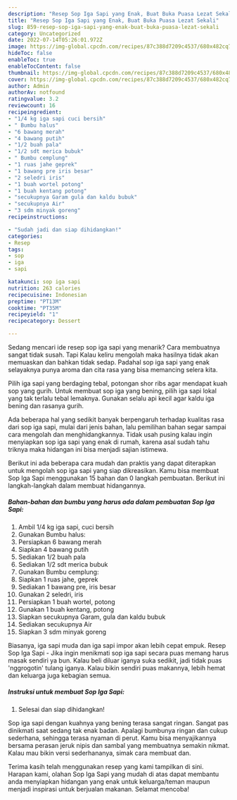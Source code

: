 ```yaml
---
description: "Resep Sop Iga Sapi yang Enak, Buat Buka Puasa Lezat Sekali"
title: "Resep Sop Iga Sapi yang Enak, Buat Buka Puasa Lezat Sekali"
slug: 859-resep-sop-iga-sapi-yang-enak-buat-buka-puasa-lezat-sekali
category: Uncategorized
date: 2022-07-14T05:26:01.972Z
image: https://img-global.cpcdn.com/recipes/87c388d7209c4537/680x482cq70/sop-iga-sapi-foto-resep-utama.jpg
hideToc: false
enableToc: true
enableTocContent: false
thumbnail: https://img-global.cpcdn.com/recipes/87c388d7209c4537/680x482cq70/sop-iga-sapi-foto-resep-utama.jpg
cover: https://img-global.cpcdn.com/recipes/87c388d7209c4537/680x482cq70/sop-iga-sapi-foto-resep-utama.jpg
author: Admin
authorAv: notfound
ratingvalue: 3.2
reviewcount: 16
recipeingredient:
- "1/4 kg iga sapi cuci bersih"
- " Bumbu halus"
- "6 bawang merah"
- "4 bawang putih"
- "1/2 buah pala"
- "1/2 sdt merica bubuk"
- " Bumbu cemplung"
- "1 ruas jahe geprek"
- "1 bawang pre iris besar"
- "2 seledri iris"
- "1 buah wortel potong"
- "1 buah kentang potong"
- "secukupnya Garam gula dan kaldu bubuk"
- "secukupnya Air"
- "3 sdm minyak goreng"
recipeinstructions:

- "Sudah jadi dan siap dihidangkan!"
categories:
- Resep
tags:
- sop
- iga
- sapi

katakunci: sop iga sapi 
nutrition: 263 calories
recipecuisine: Indonesian
preptime: "PT13M"
cooktime: "PT35M"
recipeyield: "1"
recipecategory: Dessert

---
```



Sedang mencari ide resep sop iga sapi yang menarik? Cara membuatnya sangat tidak susah. Tapi Kalau keliru mengolah maka hasilnya tidak akan memuaskan dan bahkan tidak sedap. Padahal sop iga sapi yang enak selayaknya punya aroma dan cita rasa yang bisa memancing selera kita.


Pilih iga sapi yang berdaging tebal, potongan shor ribs agar mendapat kuah sop yang gurih. Untuk membuat sop iga yang bening, pilih iga sapi lokal yang tak terlalu tebal lemaknya. Gunakan selalu api kecil agar kaldu iga bening dan rasanya gurih.

Ada beberapa hal yang sedikit banyak berpengaruh terhadap kualitas rasa dari sop iga sapi, mulai dari jenis bahan, lalu pemilihan bahan segar sampai cara mengolah dan menghidangkannya. Tidak usah pusing kalau ingin menyiapkan sop iga sapi yang enak di rumah, karena asal sudah tahu triknya maka hidangan ini bisa menjadi sajian istimewa.


Berikut ini ada beberapa cara mudah dan praktis yang dapat diterapkan untuk mengolah sop iga sapi yang siap dikreasikan. Kamu bisa membuat Sop Iga Sapi menggunakan 15 bahan dan 0 langkah pembuatan. Berikut ini langkah-langkah dalam membuat hidangannya.

<!--inarticleads1-->

##### Bahan-bahan dan bumbu yang harus ada dalam pembuatan Sop Iga Sapi:

1. Ambil 1/4 kg iga sapi, cuci bersih
1. Gunakan  Bumbu halus:
1. Persiapkan 6 bawang merah
1. Siapkan 4 bawang putih
1. Sediakan 1/2 buah pala
1. Sediakan 1/2 sdt merica bubuk
1. Gunakan  Bumbu cemplung:
1. Siapkan 1 ruas jahe, geprek
1. Sediakan 1 bawang pre, iris besar
1. Gunakan 2 seledri, iris
1. Persiapkan 1 buah wortel, potong
1. Gunakan 1 buah kentang, potong
1. Siapkan secukupnya Garam, gula dan kaldu bubuk
1. Sediakan secukupnya Air
1. Siapkan 3 sdm minyak goreng


Biasanya, iga sapi muda dan iga sapi impor akan lebih cepat empuk. Resep Sop Iga Sapi - Jika ingin menikmati sop iga sapi secara puas memang harus masak sendiri ya bun. Kalau beli diluar iganya suka sedikit, jadi tidak puas &#39;nggrogotin&#39; tulang iganya. Kalau bikin sendiri puas makannya, lebih hemat dan keluarga juga kebagian semua. 

<!--inarticleads2-->

##### Instruksi untuk membuat Sop Iga Sapi:


1. Selesai dan siap dihidangkan!

Sop iga sapi dengan kuahnya yang bening terasa sangat ringan. Sangat pas dinikmati saat sedang tak enak badan. Apalagi bumbunya ringan dan cukup sederhana, sehingga terasa nyaman di perut. Kamu bisa menyajikannya bersama perasan jeruk nipis dan sambal yang membuatnya semakin nikmat. Kalau mau bikin versi sederhananya, simak cara membuat dan. 

Terima kasih telah menggunakan resep yang kami tampilkan di sini. Harapan kami, olahan Sop Iga Sapi yang mudah di atas dapat membantu anda menyiapkan hidangan yang enak untuk keluarga/teman maupun menjadi inspirasi untuk berjualan makanan. Selamat mencoba!
